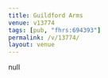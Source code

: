```yaml
---
title: Guildford Arms
venue: v13774
tags: [pub, "fhrs:694393"]
permalink: /v/13774/
layout: venue
---
```

null